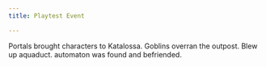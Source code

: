 ```yaml
---
title: Playtest Event

---
```



Portals brought characters to Katalossa. Goblins overran the outpost. Blew up aquaduct. automaton was found and befriended.